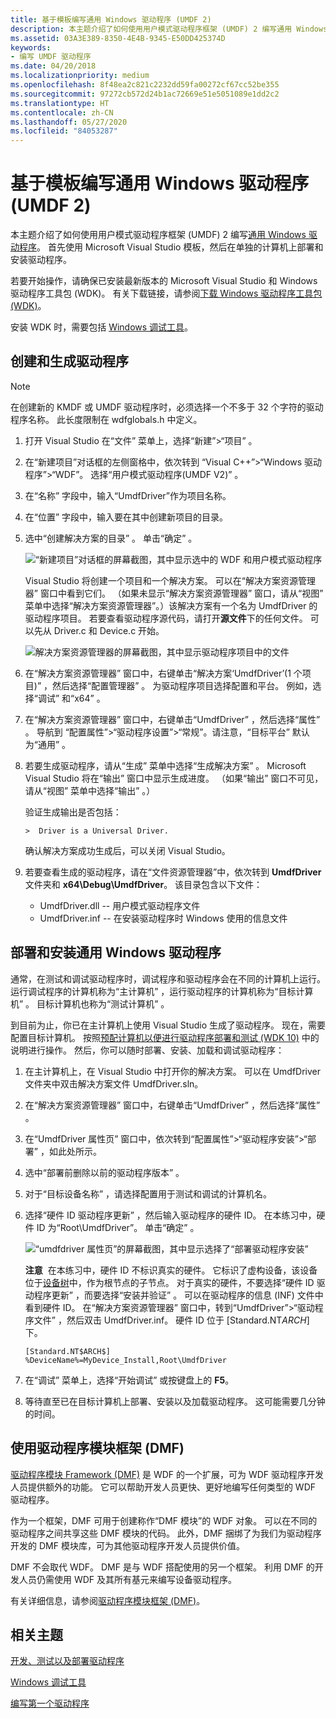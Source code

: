 ```yaml
---
title: 基于模板编写通用 Windows 驱动程序 (UMDF 2)
description: 本主题介绍了如何使用用户模式驱动程序框架 (UMDF) 2 编写通用 Windows 驱动程序。 首先使用 Microsoft Visual Studio 模板，然后在单独的计算机上部署和安装驱动程序。
ms.assetid: 03A3E389-8350-4E4B-9345-E50DD425374D
keywords:
- 编写 UMDF 驱动程序
ms.date: 04/20/2018
ms.localizationpriority: medium
ms.openlocfilehash: 8f48ea2c821c2232dd59fa00272cf67cc52be355
ms.sourcegitcommit: 97272cb572d24b1ac72669e51e5051089e1dd2c2
ms.translationtype: HT
ms.contentlocale: zh-CN
ms.lasthandoff: 05/27/2020
ms.locfileid: "84053287"
---
```

# <a name="write-a-universal-windows-driver-umdf-2-based-on-a-template"></a>基于模板编写通用 Windows 驱动程序 (UMDF 2)

本主题介绍了如何使用用户模式驱动程序框架 (UMDF) 2 编写[通用 Windows 驱动程序](https://docs.microsoft.com/windows-hardware/drivers)。 首先使用 Microsoft Visual Studio 模板，然后在单独的计算机上部署和安装驱动程序。

若要开始操作，请确保已安装最新版本的 Microsoft Visual Studio 和 Windows 驱动程序工具包 (WDK)。 有关下载链接，请参阅[下载 Windows 驱动程序工具包 (WDK)](https://docs.microsoft.com/windows-hardware/drivers/download-the-wdk)。

安装 WDK 时，需要包括 [Windows 调试工具](https://go.microsoft.com/fwlink/p?linkid=223405)。

## <a name="create-and-build-a-driver"></a>创建和生成驱动程序

>[!NOTE]
>在创建新的 KMDF 或 UMDF 驱动程序时，必须选择一个不多于 32 个字符的驱动程序名称。 此长度限制在 wdfglobals.h 中定义。

1. 打开 Visual Studio 在“文件”  菜单上，选择“新建”&gt;“项目”  。
2. 在“新建项目”对话框的左侧窗格中，依次转到  “Visual C++”&gt;“Windows 驱动程序”&gt;“WDF”。 选择“用户模式驱动程序(UMDF V2)”  。
3. 在“名称”  字段中，输入“UmdfDriver”作为项目名称。
4. 在“位置”  字段中，输入要在其中创建新项目的目录。
5. 选中“创建解决方案的目录”  。 单击“确定”  。

    ![“新建项目”对话框的屏幕截图，其中显示选中的 WDF 和用户模式驱动程序 ](images/vs2015-umdf2-template.png)

    Visual Studio 将创建一个项目和一个解决方案。 可以在“解决方案资源管理器”  窗口中看到它们。 （如果未显示“解决方案资源管理器”  窗口，请从“视图”   菜单中选择“解决方案资源管理器”。）该解决方案有一个名为 UmdfDriver 的驱动程序项目。 若要查看驱动程序源代码，请打开**源文件**下的任何文件。 可以先从 Driver.c 和 Device.c 开始。

    ![解决方案资源管理器的屏幕截图，其中显示驱动程序项目中的文件](images/vs2015-umdf2-solution-explorer.png)

6. 在“解决方案资源管理器”  窗口中，右键单击“解决方案‘UmdfDriver’(1 个项目)”  ，然后选择“配置管理器”  。 为驱动程序项目选择配置和平台。 例如，选择“调试”  和“x64”  。
7. 在“解决方案资源管理器”  窗口中，右键单击“UmdfDriver”  ，然后选择“属性”  。 导航到  “配置属性”&gt;“驱动程序设置”&gt;“常规”。请注意，“目标平台”  默认为“通用”  。
8. 若要生成驱动程序，请从“生成”  菜单中选择“生成解决方案”  。 Microsoft Visual Studio 将在“输出”  窗口中显示生成进度。 （如果“输出”  窗口不可见，请从“视图”  菜单中选择“输出”  。）

    验证生成输出是否包括：

    ``` syntax
    >  Driver is a Universal Driver.
    ```

    确认解决方案成功生成后，可以关闭 Visual Studio。

9. 若要查看生成的驱动程序，请在“文件资源管理器”中，依次转到 **UmdfDriver** 文件夹和 **x64\\Debug\\UmdfDriver**。 该目录包含以下文件：

    * UmdfDriver.dll -- 用户模式驱动程序文件
    * UmdfDriver.inf -- 在安装驱动程序时 Windows 使用的信息文件

## <a name="deploy-and-install-the-universal-windows-driver"></a>部署和安装通用 Windows 驱动程序

通常，在测试和调试驱动程序时，调试程序和驱动程序会在不同的计算机上运行。 运行调试程序的计算机称为“主计算机”  ，运行驱动程序的计算机称为“目标计算机”  。 目标计算机也称为“测试计算机”  。

到目前为止，你已在主计算机上使用 Visual Studio 生成了驱动程序。 现在，需要配置目标计算机。 按照[预配计算机以便进行驱动程序部署和测试 (WDK 10)](provision-a-target-computer-wdk-8-1.md) 中的说明进行操作。 然后，你可以随时部署、安装、加载和调试驱动程序：

1. 在主计算机上，在 Visual Studio 中打开你的解决方案。 可以在 UmdfDriver 文件夹中双击解决方案文件 UmdfDriver.sln。
2. 在“解决方案资源管理器”  窗口中，右键单击“UmdfDriver”  ，然后选择“属性”  。
3. 在“UmdfDriver 属性页”  窗口中，依次转到“配置属性”&gt;“驱动程序安装”&gt;“部署”  ，如此处所示。
4. 选中“部署前删除以前的驱动程序版本”  。
5. 对于“目标设备名称”  ，请选择配置用于测试和调试的计算机名。
6. 选择“硬件 ID 驱动程序更新”  ，然后输入驱动程序的硬件 ID。 在本练习中，硬件 ID 为“Root\\UmdfDriver”。 单击“确定”  。

    ![“umdfdriver 属性页”的屏幕截图，其中显示选择了“部署驱动程序安装”](images/vs2015-deploy.png)

    **注意**  在本练习中，硬件 ID 不标识真实的硬件。 它标识了虚构设备，该设备位于[设备树](https://go.microsoft.com/fwlink/p?linkid=399236)中，作为根节点的子节点。 对于真实的硬件，不要选择“硬件 ID 驱动程序更新”  ，而要选择“安装并验证”  。
    可以在驱动程序的信息 (INF) 文件中看到硬件 ID。 在“解决方案资源管理器”  窗口中，转到“UmdfDriver”&gt;“驱动程序文件”  ，然后双击 UmdfDriver.inf。 硬件 ID 位于 \[Standard.NT$ARCH$\] 下。

    ```ManagedCPlusPlus
    [Standard.NT$ARCH$]
    %DeviceName%=MyDevice_Install,Root\UmdfDriver
    ```

7. 在“调试”  菜单上，选择“开始调试”  或按键盘上的 **F5**。
8. 等待直至已在目标计算机上部署、安装以及加载驱动程序。 这可能需要几分钟的时间。

## <a name="using-the-driver-module-framework-dmf"></a>使用驱动程序模块框架 (DMF)

[驱动程序模块 Framework (DMF)](https://github.com/Microsoft/DMF) 是 WDF 的一个扩展，可为 WDF 驱动程序开发人员提供额外的功能。 它可以帮助开发人员更快、更好地编写任何类型的 WDF 驱动程序。

作为一个框架，DMF 可用于创建称作“DMF 模块”的 WDF 对象。 可以在不同的驱动程序之间共享这些 DMF 模块的代码。 此外，DMF 捆绑了为我们为驱动程序开发的 DMF 模块库，可为其他驱动程序开发人员提供价值。

DMF 不会取代 WDF。 DMF 是与 WDF 搭配使用的另一个框架。 利用 DMF 的开发人员仍需使用 WDF 及其所有基元来编写设备驱动程序。

有关详细信息，请参阅[驱动程序模块框架 (DMF)](https://github.com/Microsoft/DMF)。

## <a name="related-topics"></a>相关主题

[开发、测试以及部署驱动程序](https://docs.microsoft.com/windows-hardware/drivers/develop/)

[Windows 调试工具](https://docs.microsoft.com/windows-hardware/drivers/debugger/)

[编写第一个驱动程序](writing-your-first-driver.md)

